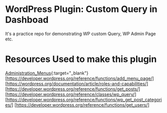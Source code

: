 # WordPress Plugin: Custom Query in Dashboad

It's a practice repo for demonstrating WP custom Query, WP Admin Page etc.

# Resources Used to make this plugin

[Administration_Menus](https://codex.wordpress.org/Administration_Menus){:target="\_blank"}
[https://developer.wordpress.org/reference/functions/add_menu_page/]
[https://wordpress.org/documentation/article/roles-and-capabilities/]
[https://developer.wordpress.org/reference/functions/get_posts/]
[https://developer.wordpress.org/reference/classes/wp_query/]
[https://developer.wordpress.org/reference/functions/wp_get_post_categories/]
[https://developer.wordpress.org/reference/functions/get_users/]
